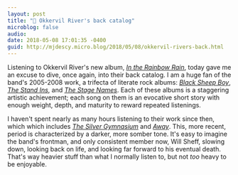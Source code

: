 ```yaml
---
layout: post
title: "🎵 Okkervil River's back catalog"
microblog: false
audio: 
date: 2018-05-08 17:01:35 -0400
guid: http://mjdescy.micro.blog/2018/05/08/okkervil-rivers-back.html
---
```

Listening to Okkervil River's new album, _[In the Rainbow Rain](https://itunes.apple.com/us/album/in-the-rainbow-rain/1342462882)_, today gave me an excuse to dive, once again, into their back catalog. I am a huge fan of the band's 2005-2008 work, a trifecta of literate rock albums: _[Black Sheep Boy](https://itunes.apple.com/us/album/black-sheep-boy-10th-anniversary-edition/1036936862)_, _[The Stand Ins](https://itunes.apple.com/us/album/the-stand-ins/543561172)_, and _[The Stage Names](https://itunes.apple.com/us/album/the-stage-names-bonus-track-version/453256340)_. Each of these albums is a staggering artistic achievement; each song on them is an evocative short story with enough weight, depth, and maturity to reward repeated listenings. 

I haven't spent nearly as many hours listening to their work since then, which which includes _[The Silver Gymnasium](https://itunes.apple.com/us/album/the-silver-gymnasium/977288852)_ and _[Away](https://itunes.apple.com/us/album/away/1113050258)_. This, more recent, period is characterized by a darker, more somber tone. It's easy to imagine the band's frontman, and only consistent member now, Will Sheff, slowing down, looking back on life, and looking far forward to his eventual death. That's way heavier stuff than what I normally listen to, but not _too_ heavy to be enjoyable.
